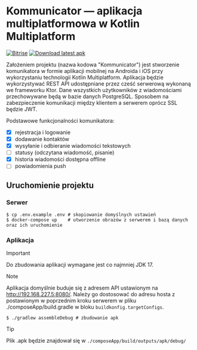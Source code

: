 # Kommunicator — aplikacja multiplatformowa w Kotlin Multiplatform

[![Bitrise](https://img.shields.io/bitrise/e9f1ec00-2da0-40c7-9fdd-36b2c6a0ea46/master?token=UPKOp09hQ_iw6OdY0OeWWg&style=flat-square)](https://app.bitrise.io/app/e9f1ec00-2da0-40c7-9fdd-36b2c6a0ea46)
[![Download latest apk](https://img.shields.io/badge/apk-download_latest-blue?style=flat-square)](https://manager.wulkanowy.net.pl/v1/download/app/e9f1ec00-2da0-40c7-9fdd-36b2c6a0ea46/branch/master)

Założeniem projektu (nazwa kodowa "Kommunicator") jest stworzenie komunikatora w formie aplikacji
mobilnej na Androida i iOS przy wykorzystaniu technologii Kotlin Multiplatform. Aplikacja będzie
wykorzystywać REST API udostępniane przez cześć serwerową wykonaną we frameworku Ktor.
Dane wszystkich użytkowników z wiadomościami przechowywane będą w bazie danych PostgreSQL.
Sposobem na zabezpieczenie komunikacji między klientem a serwerem oprócz SSL będzie JWT.

Podstawowe funkcjonalności komunikatora:

- [x] rejestracja i logowanie
- [x] dodawanie kontaktów
- [x] wysyłanie i odbieranie wiadomości tekstowych
- [ ] statusy (odczytana wiadomość, pisanie)
- [x] historia wiadomości dostępna offline
- [ ] powiadomienia push 

## Uruchomienie projektu

### Serwer

```shell
$ cp .env.example .env # skopiowanie domyślnych ustawień
$ docker-compose up    # utworzenie obrazów z serwerem i bazą danych oraz ich uruchomienie
```

### Aplikacja

> [!IMPORTANT]
> Do zbudowania aplikacji wymagane jest co najmniej JDK 17.

> [!NOTE]
> Aplikacja domyślnie buduje się z adresem API ustawionym na http://192.168.227.5:8080/. Należy go
> dostosować do adresu hosta z postawionym w poprzednim kroku serwerem w pliku
> ./composeApp/build.gradle w bloku `buildkonfig.targetConfigs`.

```shell
$ ./gradlew assembleDebug # zbudowanie apk
```

> [!TIP]
> Plik .apk będzie znajdował się w `./composeApp/build/outputs/apk/debug/`
